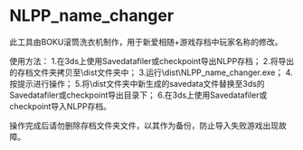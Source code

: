 # NLPP_name_changer
此工具由BOKU滚筒洗衣机制作，用于新爱相随+游戏存档中玩家名称的修改。

使用方法：
1.在3ds上使用Savedatafiler或checkpoint导出NLPP存档；
2.将导出的存档文件夹拷贝至\dist文件夹中；
3.运行\dist\NLPP_name_changer.exe；
4.按提示进行操作；
5.将\dist文件夹中新生成的savedata文件替换至3ds的Savedatafiler或checkpoint导出目录下；
6.在3ds上使用Savedatafiler或checkpoint导入NLPP存档。

操作完成后请勿删除存档文件夹文件，以其作为备份，防止导入失败游戏出现故障。
